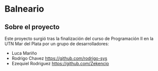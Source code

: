 # Balneario

## Sobre el proyecto

Este proyecto surgió tras la finalización del curso de Programación II en la UTN Mar del Plata por un grupo de desarrolladores:
- Luca Mariño
- Rodrigo Chavez     https://github.com/rodrigo-sys
- Ezequiel Rodriguez https://github.com/Zekencio

